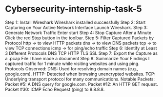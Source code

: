 # Cybersecurity-internship-task-5
Step 1: Install Wireshark
       Wireshark installed successfully
Step 2: Start Capturing on Your Active Network Interface
       Launch Wireshark.
Step 3: Generate Network Traffic
        Enter start
Step 4: Stop Capture After a Minute
        Click the red Stop button in the toolbar.
Step 5: Filter Captured Packets by Protocol
        http → to view HTTP packets
        dns → to view DNS packets
        tcp → to view TCP connections
        icmp → for ping/echo traffic
Step 6: Identify at Least 3 Different Protocols
        DNS
        TCP
        HTTP
        TLS 
        SSL 
Step 7: Export the Capture as a .pcap File
        I have made a document
Step 8: Summarize Your Findings
        I captured traffic for 1 minute while visiting websites and using ping.
        Protocols Observed:
        DNS: Used for resolving domain names (e.g., google.com).
        HTTP: Detected when browsing unencrypted websites.
        TCP: Underlying transport protocol for many communications.
        Notable Packets:
        Packet #5: A DNS query for google.com.
        Packet #12: An HTTP GET request.
        Packet #30: ICMP Echo Request (ping) to 8.8.8.8.

